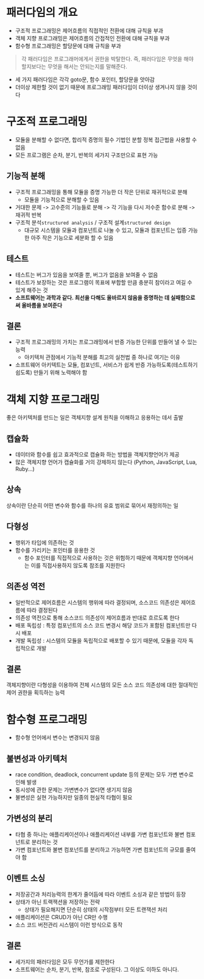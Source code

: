 # 패러다임의 개요
- 구조적 프로그래밍은 제어흐름의 직접적인 전환에 대해 규칙을 부과
- 객체 지향 프로그래밍은 제어흐름의 간접적인 전환에 대해 규칙을 부과
- 함수형 프로그래밍은 할당문에 대해 규칙을 부과

> 각 패러다임은 프로그래머에게서 권한을 박탈한다. 즉, 패러다임은 무엇을 해야할지보다는 무엇을 해서는 안되는지를 말해준다.

- 세 가지 패러다임은 각각 goto문, 함수 포인터, 할당문을 앗아감
- 더이상 제한할 것이 없기 때문에 프로그래밍 패러다임이 더이상 생겨나지 않을 것이다

# 구조적 프로그래밍
- 모듈을 분해할 수 없다면, 합리적 증명의 필수 기법인 분할 정복 접근법을 사용할 수 없음
- 모든 프로그램은 순차, 분기, 반복의 세가지 구조만으로 표현 가능

## 기능적 분해
- 구조적 프로그래밍을 통해 모듈을 증명 가능한 더 작은 단위로 재귀적으로 분해
  - 모듈을 기능적으로 분해할 수 있음
- 거대한 문제 -> 고수준의 기능들로 분해 -> 각 기능을 다시 저수준 함수로 분해 -> 재귀적 반복
- 구조적 분석`structured analysis` / 구조적 설계`structured design`
  - 대규모 시스템을 모듈과 컴포넌트로 나눌 수 있고, 모듈과 컴포넌트는 입증 가능한 아주 작은 기능으로 세분화 할 수 있음

## 테스트
- 테스트는 버그가 있음을 보여줄 뿐, 버그가 없음을 보여줄 수 없음
- 테스트가 보장하는 것은 프로그램이 목표에 부합할 만큼 충분히 참이라고 여길 수 있게 해주는 것
- **소프트웨어는 과학과 같다. 최선을 다해도 올바르지 않음을 증명하는 데 실패함으로써 올바름을 보여준다**

## 결론
- 구조적 프로그래밍의 가치는 프로그래밍에서 반증 가능한 단위를 만들어 낼 수 있는 능력
  - 아키텍처 관점에서 기능적 분해를 최고의 실천법 중 하나로 여기는 이유
- 소프트웨어 아키텍트는 모듈, 컴포넌트, 서비스가 쉽게 반증 가능하도록(테스트하기 쉽도록) 만들기 위해 노력해야 함

# 객체 지향 프로그래밍
좋은 아키텍처를 만드는 일은 객체지향 설계 원칙을 이해하고 응용하는 데서 출발

## 캡슐화
- 데이터와 함수를 쉽고 효과적으로 캡슐화 하는 방법을 객체지향언어가 제공
- 많은 객체지향 언어가 캡슐화를 거의 강제하지 않는다 (Python, JavaScript, Lua, Ruby...)

## 상속
상속이란 단순히 어떤 변수와 함수를 하나의 유효 범위로 묶어서 재정의하는 일

## 다형성
- 행위가 타입에 의존하는 것
- 함수를 가리키는 포인터를 응용한 것
  - 함수 포인터를 직접적으로 사용하는 것은 위험하기 때문에 객체지향 언어에서는 이를 직접사용하지 않도록 참조를 지원한다

## 의존성 역전
- 일반적으로 제어흐름은 시스템의 행위에 따라 결정되며, 소스코드 의존성은 제어흐름에 따라 결정된다
- 의존성 역전으로 통해 소스코드 의존성이 제어흐름과 반대로 흐르도록 한다
- 배포 독립성 : 특정 컴포넌트의 소스 코드 변경시 해당 코드가 포함된 컴포넌트만 다시 배포
- 개발 독립성 : 시스템의 모듈을 독립적으로 배포할 수 있기 때문에, 모듈을 각자 독립적으로 개발

## 결론
객체지향이란 다형성을 이용하여 전체 시스템의 모든 소스 코드 의존성에 대한 절대적인 제어 권한을 획득하는 능력

# 함수형 프로그래밍
- 함수형 언어에서 변수는 변경되지 않음

## 불변성과 아키텍처
- race condition, deadlock, concurrent update 등의 문제는 모두 가변 변수로 인해 발생
- 동시성에 관한 문제는 가변변수가 없다면 생기지 않음
- 불변성은 실현 가능하지만 일종의 현실적 타협이 필요

## 가변성의 분리
- 타협 중 하나는 애플리케이션이나 애플리케이션 내부를 가변 컴포넌트와 불변 컴포넌트로 분리하는 것
- 가변 컴포넌트와 불변 컴포넌트를 분리하고 가능하면 가변 컴포넌트의 규모를 줄여야 함

## 이벤트 소싱
- 저장공간과 처리능력의 한계가 줄어듬에 따라 이벤트 소싱과 같은 방법이 등장
- 상태가 아닌 트랙잭션을 저장하는 전략
  - 상태가 필요해지면 단순히 상태의 시작점부터 모든 트랜잭션 처리
- 애플리케이션은 CRUD가 아닌 CR만 수행
- 소스 코드 버전관리 시스템이 이런 방식으로 동작

## 결론
- 세가지의 패러다임은 모두 무언가를 제한한다
- 소프트웨어는 순차, 분기, 반복, 참조로 구성된다. 그 이상도 이하도 아니다.